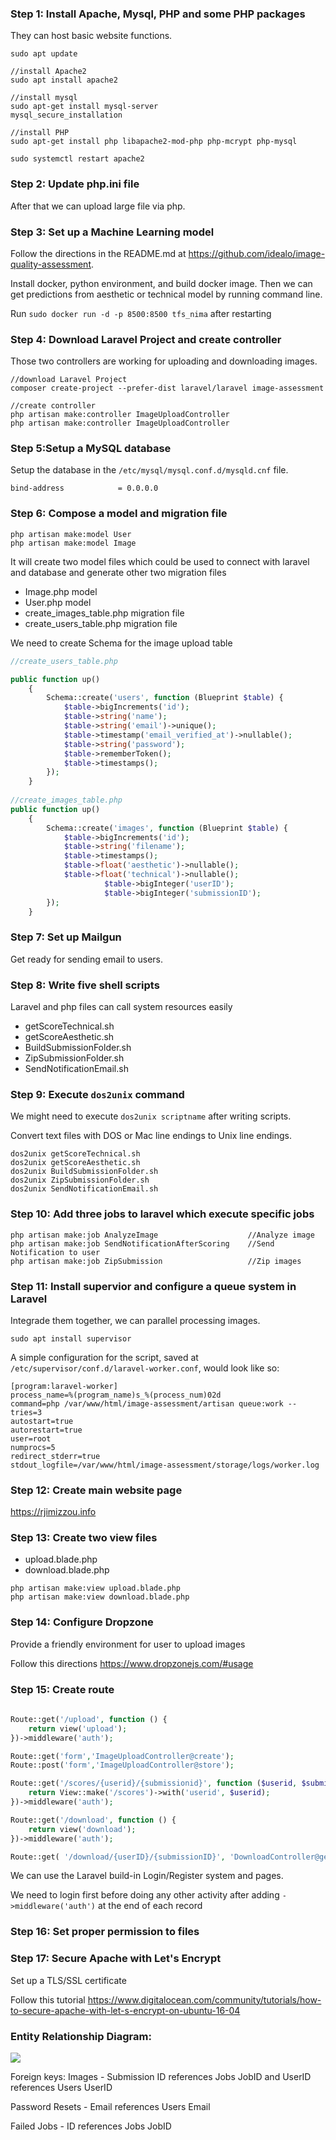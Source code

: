 ### Step 1: Install Apache, Mysql, PHP and some PHP packages

They can host basic website functions.

```shell
sudo apt update

//install Apache2
sudo apt install apache2

//install mysql
sudo apt-get install mysql-server
mysql_secure_installation

//install PHP
sudo apt-get install php libapache2-mod-php php-mcrypt php-mysql

sudo systemctl restart apache2
```

 
### Step 2: Update php.ini file

After that we can upload large file via php.
 
### Step 3: Set up a Machine Learning model

Follow the directions in the README.md at https://github.com/idealo/image-quality-assessment. 

Install docker, python environment, and build docker image. Then we can get predictions from aesthetic or technical model by running command line.

Run ```sudo docker run -d -p 8500:8500 tfs_nima``` after restarting

### Step 4: Download Laravel Project and create controller 

Those two controllers are working for uploading and downloading images.

```shell
//download Laravel Project
composer create-project --prefer-dist laravel/laravel image-assessment

//create controller
php artisan make:controller ImageUploadController
php artisan make:controller ImageUploadController
``` 

### Step 5:Setup a MySQL database
 
Setup the database in the ```/etc/mysql/mysql.conf.d/mysqld.cnf``` file.

```shell
bind-address            = 0.0.0.0
```
 
### Step 6: Compose a model and migration file

```shell 
php artisan make:model User
php artisan make:model Image
```

  It will create two model files which could be used to connect with laravel and database and generate other two migration files
  - Image.php model 
  - User.php  model
  - create_images_table.php migration file
  - create_users_table.php migration file

We need to create Schema for the image upload table 

```php
//create_users_table.php

public function up()
    {
        Schema::create('users', function (Blueprint $table) {
            $table->bigIncrements('id');
            $table->string('name');
            $table->string('email')->unique();
            $table->timestamp('email_verified_at')->nullable();
            $table->string('password');
            $table->rememberToken();
            $table->timestamps();
        });
    }
    
//create_images_table.php
public function up()
    {
        Schema::create('images', function (Blueprint $table) {
            $table->bigIncrements('id');
            $table->string('filename');
            $table->timestamps();
            $table->float('aesthetic')->nullable();
            $table->float('technical')->nullable();
			         $table->bigInteger('userID');
			         $table->bigInteger('submissionID');
        });
    }
```
 
### Step 7: Set up Mailgun

Get ready for sending email to users.
 
### Step 8: Write five shell scripts

Laravel and php files can call system resources easily

- getScoreTechnical.sh
- getScoreAesthetic.sh
- BuildSubmissionFolder.sh
- ZipSubmissionFolder.sh
- SendNotificationEmail.sh

### Step 9: Execute ```dos2unix``` command

We might need to execute ```dos2unix scriptname``` after writing scripts.

Convert text files with DOS or Mac line endings to Unix line endings.

```shell
dos2unix getScoreTechnical.sh
dos2unix getScoreAesthetic.sh
dos2unix BuildSubmissionFolder.sh
dos2unix ZipSubmissionFolder.sh
dos2unix SendNotificationEmail.sh
```

### Step 10: Add three jobs to laravel which execute specific jobs

```shell
php artisan make:job AnalyzeImage                    //Analyze image
php artisan make:job SendNotificationAfterScoring    //Send Notification to user
php artisan make:job ZipSubmission                   //Zip images
```

### Step 11: Install supervior and configure a queue system in Laravel

Integrade them together, we can parallel processing images.

```shell
sudo apt install supervisor
```

A simple configuration for the script, saved at ```/etc/supervisor/conf.d/laravel-worker.conf```, would look like so:
```shell
[program:laravel-worker]
process_name=%(program_name)s_%(process_num)02d
command=php /var/www/html/image-assessment/artisan queue:work --tries=3
autostart=true
autorestart=true
user=root
numprocs=5
redirect_stderr=true
stdout_logfile=/var/www/html/image-assessment/storage/logs/worker.log
```

### Step 12: Create main website page

https://rjimizzou.info

 
### Step 13: Create two view files

- upload.blade.php
- download.blade.php

```shell
php artisan make:view upload.blade.php
php artisan make:view download.blade.php
```

### Step 14: Configure Dropzone

Provide a friendly environment for user to upload images

Follow this directions https://www.dropzonejs.com/#usage

### Step 15: Create route
 
```php
 
Route::get('/upload', function () {
    return view('upload');
})->middleware('auth');

Route::get('form','ImageUploadController@create');
Route::post('form','ImageUploadController@store');

Route::get('/scores/{userid}/{submissionid}', function ($userid, $submissionid) {
    return View::make('/scores')->with('userid', $userid);
})->middleware('auth');

Route::get('/download', function () {
    return view('download');
})->middleware('auth');

Route::get( '/download/{userID}/{submissionID}', 'DownloadController@getDownload')->middleware('auth');

```

We can use the Laravel build-in Login/Register system and pages.

We need to login first before doing any other activity after adding  ```->middleware('auth')``` at the end of each record

### Step 16: Set proper permission to files

### Step 17: Secure Apache with Let's Encrypt

Set up a TLS/SSL certificate

Follow this tutorial https://www.digitalocean.com/community/tutorials/how-to-secure-apache-with-let-s-encrypt-on-ubuntu-16-04 

### Entity Relationship Diagram:

![](https://github.com/computationalmystic/RJI-group1/blob/master/UseCaseDiagrams/Sprint%203%20ERD.png)

Foreign keys: 
Images - Submission ID references Jobs JobID and UserID references Users UserID

Password Resets - Email references Users Email

Failed Jobs - ID references Jobs JobID


